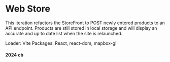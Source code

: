 # Web Store

This iteration refactors the StoreFront to POST newly entered products to an API endpoint. Products are still stored in local storage and will display an accurate and up to date list when the site is relaunched.

Loader: Vite
Packages: React, react-dom, mapbox-gl

#### 2024 cb
